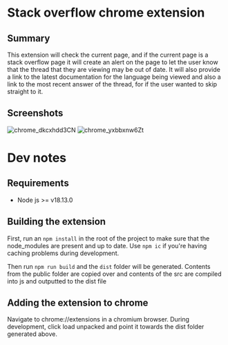 # Stack overflow chrome extension
## Summary
This extension will check the current page, and if the current page is a stack overflow page it will create an alert on the page to let the user know that the thread that they are viewing may be out of date. It will also provide a link to the latest documentation for the language being viewed and also a link to the most recent answer of the thread, for if the user wanted to skip straight to it.

## Screenshots
![chrome_dkcxhdd3CN](https://github.com/ellio86/stack-overflow-chrome-extension/assets/55849851/9bb76fc0-de7e-4f47-98c8-e7fec5e0e622)
![chrome_yxbbxnw6Zt](https://github.com/ellio86/stack-overflow-chrome-extension/assets/55849851/5dd5eb3d-36da-4d57-b5b7-310ff6ed28e8)




# Dev notes
## Requirements
- Node js >= v18.13.0

## Building the extension
First, run an `npm install` in the root of the project to make sure that the node_modules are present and up to date. Use `npm ic` if you're having caching problems during development.

Then run `npm run build` and the `dist` folder will be generated. Contents from the public folder are copied over and contents of the src are compiled into js and outputted to the dist file

## Adding the extension to chrome
Navigate to chrome://extensions in a chromium browser. During development, click load unpacked and point it towards the dist folder generated above. 
